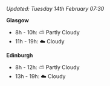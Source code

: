 *Updated: Tuesday 14th February 07:30*

**Glasgow**

* 8h - 10h: :partly_sunny: Partly Cloudy
* 11h - 19h: :cloud: Cloudy

**Edinburgh**

* 8h - 12h: :partly_sunny: Partly Cloudy
* 13h - 19h: :cloud: Cloudy
